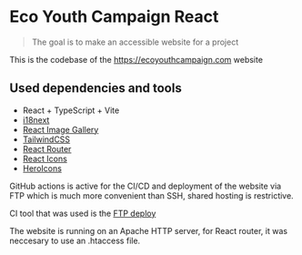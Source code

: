 # Eco Youth Campaign React

> The goal is to make an accessible website for a project

This is the codebase of the https://ecoyouthcampaign.com website

## Used dependencies and tools

- React + TypeScript + Vite
- [i18next](https://www.npmjs.com/package/i18next)
- [React Image Gallery](https://www.npmjs.com/package/react-image-gallery)
- [TailwindCSS](https://tailwindcss.com/)
- [React Router](https://www.npmjs.com/package/react-router-dom)
- [React Icons](https://www.npmjs.com/package/react-icons)
- [HeroIcons](https://heroicons.com/)

GitHub actions is active for the CI/CD and deployment of the website via FTP which is much more convenient than SSH, shared hosting is restrictive.

CI tool that was used is the [FTP deploy](https://github.com/SamKirkland/FTP-Deploy-Action)

The website is running on an Apache HTTP server, for React router, it was neccesary to use an .htaccess file.
